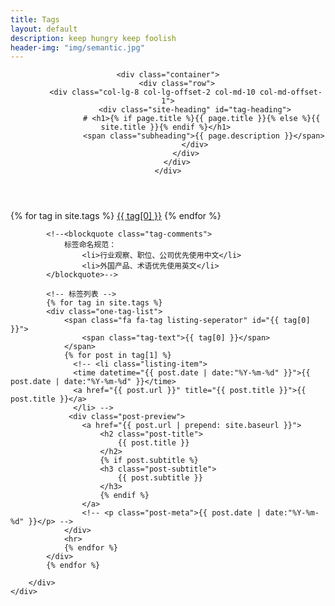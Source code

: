 ```yaml
---
title: Tags
layout: default
description: keep hungry keep foolish
header-img: "img/semantic.jpg"
---
```


<!-- Page Header -->

<header class="intro-header" style="background-image: url('{{ site.baseurl }}/{% if page.header-img %}{{ page.header-img }}{% else %}{{ site.header-img }}{% endif %}')">

    <div class="container">
        <div class="row">
            <div class="col-lg-8 col-lg-offset-2 col-md-10 col-md-offset-1">
                <div class="site-heading" id="tag-heading">
                   # <h1>{% if page.title %}{{ page.title }}{% else %}{{ site.title }}{% endif %}</h1> 
                    <span class="subheading">{{ page.description }}</span>
                </div>
            </div>
        </div>
    </div>
</header>

<!-- Main Content -->
<div class="container">
	<div class="row">
		<div class="col-lg-8 col-lg-offset-2 col-md-10 col-md-offset-1">
	        <!-- 标签云 -->
			<div id='tag_cloud' class="tags">
				{% for tag in site.tags %}
				<a href="#{{ tag[0] }}" title="{{ tag[0] }}" rel="{{ tag[1].size }}">{{ tag[0] }}</a>
				{% endfor %}
			</div>
	
	        <!--<blockquote class="tag-comments">
	            标签命名规范：
	                <li>行业观察、职位、公司优先使用中文</li>
	                <li>外国产品、术语优先使用英文</li>
	        </blockquote>-->
	
	        <!-- 标签列表 -->
			{% for tag in site.tags %}
			<div class="one-tag-list">
			  	<span class="fa fa-tag listing-seperator" id="{{ tag[0] }}">
	                <span class="tag-text">{{ tag[0] }}</span>
	            </span>
				{% for post in tag[1] %}
				  <!-- <li class="listing-item">
				  <time datetime="{{ post.date | date:"%Y-%m-%d" }}">{{ post.date | date:"%Y-%m-%d" }}</time>
				  <a href="{{ post.url }}" title="{{ post.title }}">{{ post.title }}</a>
				  </li> -->
				 <div class="post-preview">
				    <a href="{{ post.url | prepend: site.baseurl }}">
				        <h2 class="post-title">
	                        {{ post.title }}
				        </h2>
				        {% if post.subtitle %}
				        <h3 class="post-subtitle">
				            {{ post.subtitle }}
				        </h3>
				        {% endif %}
				    </a>
				    <!-- <p class="post-meta">{{ post.date | date:"%Y-%m-%d" }}</p> -->
				</div>
				<hr>
				{% endfor %}
			</div>
			{% endfor %}
	
		</div>
	</div>
</div>